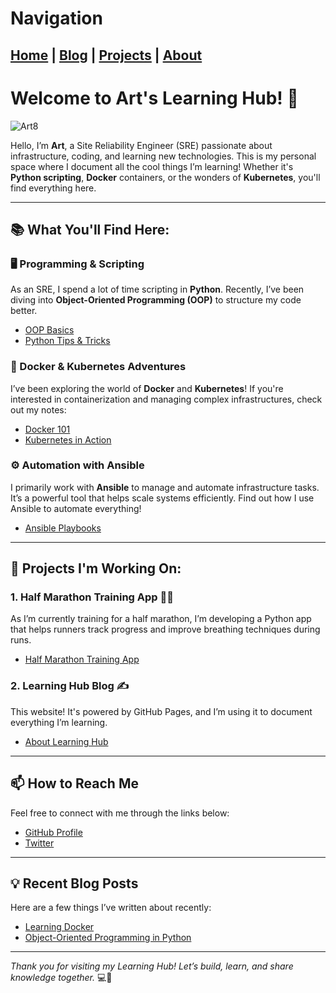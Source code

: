 # Navigation

[Home](index.md) | [Blog](blog.md) | [Projects](projects.md) | [About](about.md)
--- 

# Welcome to Art's Learning Hub! 🚀

![Art8](https://github.com/athreyas.png?size=200) 

Hello, I’m **Art**, a Site Reliability Engineer (SRE) passionate about infrastructure, coding, and learning new technologies. This is my personal space where I document all the cool things I’m learning! Whether it's **Python scripting**, **Docker** containers, or the wonders of **Kubernetes**, you'll find everything here.

---

## 📚 What You'll Find Here:

### 🖥️ Programming & Scripting
As an SRE, I spend a lot of time scripting in **Python**. Recently, I’ve been diving into **Object-Oriented Programming (OOP)** to structure my code better.
- [OOP Basics](oop.md)
- [Python Tips & Tricks](python-tips.md)

### 🐳 Docker & Kubernetes Adventures
I’ve been exploring the world of **Docker** and **Kubernetes**! If you're interested in containerization and managing complex infrastructures, check out my notes:
- [Docker 101](docker.md)
- [Kubernetes in Action](kubernetes.md)

### ⚙️ Automation with Ansible
I primarily work with **Ansible** to manage and automate infrastructure tasks. It’s a powerful tool that helps scale systems efficiently. Find out how I use Ansible to automate everything!
- [Ansible Playbooks](ansible.md)

---

## 🔧 Projects I'm Working On:
### 1. **Half Marathon Training App** 🏃‍♂️
As I’m currently training for a half marathon, I’m developing a Python app that helps runners track progress and improve breathing techniques during runs.
- [Half Marathon Training App](projects/half-marathon.md)

### 2. **Learning Hub Blog** ✍️
This website! It's powered by GitHub Pages, and I’m using it to document everything I’m learning.
- [About Learning Hub](about.md)

---

## 📫 How to Reach Me
Feel free to connect with me through the links below:
- [GitHub Profile](https://github.com/username) <!-- Replace with your actual GitHub username -->
- [Twitter](https://twitter.com/username) <!-- Replace with your actual Twitter username -->

---

## 💡 Recent Blog Posts
Here are a few things I’ve written about recently:
- [Learning Docker](docker.md)
- [Object-Oriented Programming in Python](oop.md)

---

_Thank you for visiting my Learning Hub! Let’s build, learn, and share knowledge together._ 💻🌱
